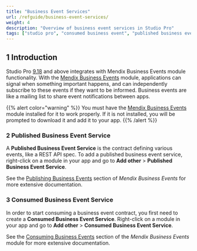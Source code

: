 ```yaml
---
title: "Business Event Services"
url: /refguide/business-event-services/
weight: 4
description: "Overview of business event services in Studio Pro"
tags: ["studio pro", "consumed business event", "published business event"]
---
```


## 1 Introduction

Studio Pro [9.18](/releasenotes/studio-pro/9.18/) and above integrates with Mendix Business Events module functionality. With the [Mendix Business Events](/appstore/modules/business-events/) module, applications can signal when something important happens, and can independently subscribe to these events if they want to be informed. Business events are like a mailing list to share event notifications between apps.

{{% alert color="warning" %}}
You must have the [Mendix Business Events](/appstore/modules/business-events/) module installed for it to work properly. If it is not installed, you will be prompted to download it and add it to your app.
{{% /alert %}}

### 2 Published Business Event Service

A **Published Business Event Service** is the contract defining various events, like a REST API spec. To add a published business event service, right-click on a module in your app and go to **Add other** > **Published Business Event Service**.

See the [Publishing Business Events](/appstore/modules/business-events/#publish-be) section of *Mendix Business Events* for more extensive documentation.

### 3 Consumed Business Event Service

In order to start consuming a business event contract, you first need to create a **Consumed Business Event Service**. Right-click on a module in your app and go to **Add other** > **Consumed Business Event Service**.

See the [Consuming Business Events](/appstore/modules/business-events/#consume-be) section of the *Mendix Business Events* module for more extensive documentation.
